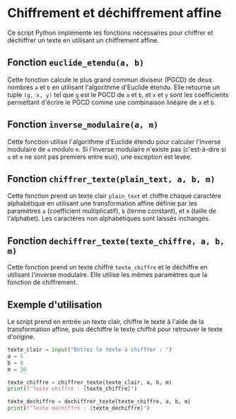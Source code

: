 # Chiffrement et déchiffrement affine

Ce script Python implémente les fonctions nécessaires pour chiffrer et déchiffrer un texte en utilisant un chiffrement affine.

## Fonction `euclide_etendu(a, b)`

Cette fonction calcule le plus grand commun diviseur (PGCD) de deux nombres `a` et `b` en utilisant l'algorithme d'Euclide étendu. Elle retourne un tuple `(g, x, y)` tel que `g` est le PGCD de `a` et `b`, et `x` et `y` sont les coefficients permettant d'écrire le PGCD comme une combinaison linéaire de `a` et `b`.

## Fonction `inverse_modulaire(a, m)`

Cette fonction utilise l'algorithme d'Euclide étendu pour calculer l'inverse modulaire de `a` modulo `m`. Si l'inverse modulaire n'existe pas (c'est-à-dire si `a` et `m` ne sont pas premiers entre eux), une exception est levée.

## Fonction `chiffrer_texte(plain_text, a, b, m)`

Cette fonction prend un texte clair `plain_text` et chiffre chaque caractère alphabétique en utilisant une transformation affine définie par les paramètres `a` (coefficient multiplicatif), `b` (terme constant), et `m` (taille de l'alphabet). Les caractères non alphabétiques sont laissés inchangés.

## Fonction `dechiffrer_texte(texte_chiffre, a, b, m)`

Cette fonction prend un texte chiffré `texte_chiffre` et le déchiffre en utilisant l'inverse modulaire. Elle utilise les mêmes paramètres que la fonction de chiffrement.

## Exemple d'utilisation

Le script prend en entrée un texte clair, chiffre le texte à l'aide de la transformation affine, puis déchiffre le texte chiffré pour retrouver le texte d'origine.

```python
texte_clair = input("Entrez le texte à chiffrer : ")
a = 5
b = 8
m = 26
```
```python
texte_chiffre = chiffrer_texte(texte_clair, a, b, m)
print(f"Texte chiffré : {texte_chiffre}")

texte_dechiffre = dechiffrer_texte(texte_chiffre, a, b, m)
print(f"Texte déchiffré : {texte_dechiffre}")
```





